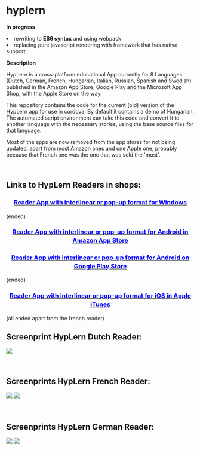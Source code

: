 <h1>hyplern</h1> 

<b>In progress</b>

  <li>rewriting to <b>ES6 syntax</b> and using webpack</li>
  <li>replacing pure javascript rendering with framework that has native support</li>

<b>Description</b>

<p>HypLern is a cross-platform educational App currently for 8 Languages (Dutch, German, French, Hungarian, Italian, Russian, Spanish and Swedish) published in the Amazon App Store, Google Play and the Microsoft App Shop, with the Apple Store on the way.</p>
<p>This repository contains the code for the current (old) version of the HypLern app for use in cordova.
By default it contains a demo of Hungarian.
The automated script environment can take this code and convert it to another language with the necessary stories, using the base source files for that language.</p>
<p>Most of the apps are now removed from the app stores for not being updated, apart from most Amazon ones and one Apple one, probably because that French one was the one that was sold the 'most'.</p>
</br>
<h2>Links to HypLern Readers in shops:</h2>
<h3 style="text-align: center;"><span style="text-decoration: underline;"><a href="https://www.microsoft.com/en-us/store/search/apps?q=hyplern" title="HypLern Reader App for Windows" target="_blank"><span style="color: #0000ff;"><strong style="line-height: 1.5;"><span style="line-height: 1.4;">Reader App with interlinear or pop-up format for Windows</span></strong></span></a></span></h3> (ended)

<h3 style="text-align: center;"><span style="text-decoration: underline;"><a href="https://www.amazon.com/s/ref=nb_sb_noss?url=search-alias%3Daps&amp;field-keywords=hyplern+app&amp;rh=i%3Aaps%2Ck%3Ahyplern+app" target="_blank" title="HypLern Reader App for Android in Amazon App Store"><span style="color: #0000ff;"><strong style="line-height: 1.5;"><span style="line-height: 1.4;">Reader App with interlinear or pop-up format for Android in Amazon App Store</span></strong></span></a></span></h3>

<h3 style="text-align: center;"><span style="text-decoration: underline;"><a href="https://play.google.com/store/apps/developer?id=Bermuda%20Word&hl=en" target="_blank" title="HypLern Reader App for Android on Google Play Store"><span style="color: #0000ff;"><strong style="line-height: 1.5;"><span style="line-height: 1.4;">Reader App with interlinear or pop-up format for Android on Google Play Store</span></strong></span></a></span></h3> (ended)

<h3 style="text-align: center;"><span style="text-decoration: underline;"><a href="https://itunes.apple.com/in/developer/adrianus-van-den-end/id1159185482" target="_blank" title="HypLern Reader App for iOS in Apple iTunes"><span style="color: #0000ff;"><strong style="line-height: 1.5;"><span style="line-height: 1.4;">Reader App with interlinear or pop-up format for iOS in Apple iTunes</span></strong></span></a></span></h3> (all ended apart from the french reader)
</br>
<h2>Screenprint HypLern Dutch Reader:</h2>

<img src='https://cdn.shopify.com/s/files/1/0635/4489/files/MVRC7FILRWA9I-AD-SHOT01.png'></img>

</br>
<h2>Screenprints HypLern French Reader:</h2>

<img src='https://cdn.shopify.com/s/files/1/0635/4489/files/M1B1UU2H454GPL-AD-SHOT01.png'></img>
<img src='https://cdn.shopify.com/s/files/1/0635/4489/files/M1B1UU2H454GPL-AD-SHOT03.png'></img>

</br>
<h2>Screenprints HypLern German Reader:</h2>

<img src='https://cdn.shopify.com/s/files/1/0635/4489/files/MB1ZB1LK24C9I-AD-SHOT01.png'></img>
<img src='https://cdn.shopify.com/s/files/1/0635/4489/files/MB1ZB1LK24C9I-AD-SHOT03.png'></img>
